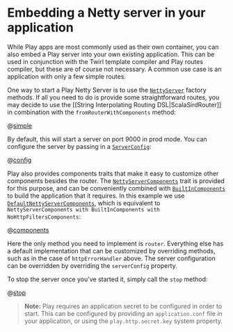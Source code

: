 <!--- Copyright (C) 2009-2018 Lightbend Inc. <https://www.lightbend.com> -->
# Embedding a Netty server in your application

While Play apps are most commonly used as their own container, you can also embed a Play server into your own existing application. This can be used in conjunction with the Twirl template compiler and Play routes compiler, but these are of course not necessary. A common use case is an application with only a few simple routes.

One way to start a Play Netty Server is to use the [`NettyServer`](api/scala/play/core/server/NettyServer$.html) factory methods. If all you need to do is provide some straightforward routes, you may decide to use the [[String Interpolating Routing DSL|ScalaSirdRouter]] in combination with the `fromRouterWithComponents` method:

@[simple](code/ScalaNettyEmbeddingPlay.scala)

By default, this will start a server on port 9000 in prod mode.  You can configure the server by passing in a [`ServerConfig`](api/scala/play/core/server/ServerConfig.html):

@[config](code/ScalaNettyEmbeddingPlay.scala)

Play also provides components traits that make it easy to customize other components besides the router. The [`NettyServerComponents`](api/scala/play/core/server/NettyServerComponents.html) trait is provided for this purpose, and can be conveniently combined with [`BuiltInComponents`](api/scala/play/api/BuiltInComponents.html) to build the application that it requires. In this example we use [`DefaultNettyServerComponents`](api/scala/play/core/server/DefaultNettyServerComponents.html), which is equivalent to `NettyServerComponents with BuiltInComponents with NoHttpFiltersComponents`:

@[components](code/ScalaNettyEmbeddingPlay.scala)

Here the only method you need to implement is `router`. Everything else has a default implementation that can be customized by overriding methods, such as in the case of `httpErrorHandler` above. The server configuration can be overridden by overriding the `serverConfig` property.

To stop the server once you've started it, simply call the `stop` method:

@[stop](code/ScalaNettyEmbeddingPlay.scala)

> **Note:** Play requires an application secret to be configured in order to start.  This can be configured by providing an `application.conf` file in your application, or using the `play.http.secret.key` system property.
